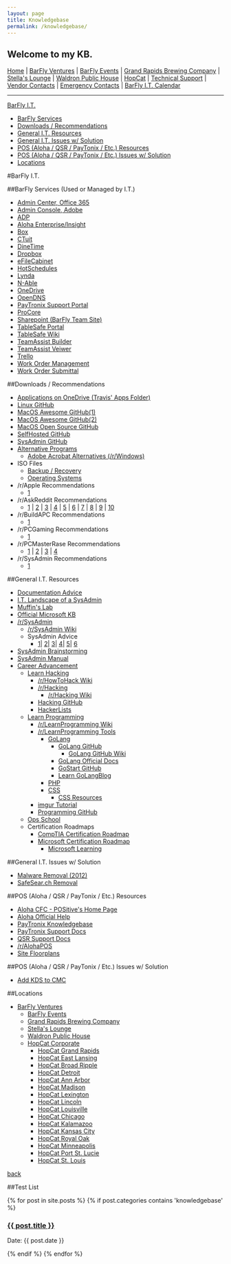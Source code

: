 ```yaml
---
layout: page
title: Knowledgebase
permalink: /knowledgebase/
---
```


## Welcome to my KB.

[Home](/BFV-I.T.-Knowledgebase) | [BarFly Ventures](/BFV-I.T.-Knowledgebase/BarFly-Ventures) | [BarFly Events](/BFV-I.T.-Knowledgebase/BarFly-Ventures/BarFly-Events) | [Grand Rapids Brewing Company](/BFV-I.T.-Knowledgebase/BarFly-Ventures/Grand-Rapids-Brewing-Company) | [Stella's Lounge](/BFV-I.T.-Knowledgebase/BarFly-Ventures/Stella's-Lounge) | [Waldron Public House](/BFV-I.T.-Knowledgebase/BarFly-Ventures/Waldron-Public-House) | [HopCat](/BFV-I.T.-Knowledgebase/BarFly-Ventures/HopCat) | [Technical Support](/BFV-I.T.-Knowledgebase/Technical-Support) | [Vendor Contacts](/BFV-I.T.-Knowledgebase/Vendor-Contacts) | [Emergency Contacts](/BFV-I.T.-Knowledgebase/Emergency-Contacts) | [BarFly I.T. Calendar](https://outlook.office365.com/owa/calendar/d117ce7766d04ecaad884532c975f255@barflyventures.com/181e86c06330488b92d53ea50bbb826416686822009065781362/calendar.html)

--------------------------------------------------------------------------------------------

<!-- TOC -->
[BarFly I.T.](#BarFly-I.T.)
 - [BarFly Services](#BarFly-Services-(Used-or-Managed-by-I.T.))
 - [Downloads / Recommendations](#Downloads-/-Recommendations)
 - [General I.T. Resources](#General-I.T.-Resources)
 - [General I.T. Issues w/ Solution](#General-I.T.-Issues-w/-Solution)
 - [POS (Aloha / QSR / PayTonix / Etc.) Resources](#POS-(Aloha-/-QSR-/-PayTonix-/-Etc.)-Resources)
 - [POS (Aloha / QSR / PayTonix / Etc.) Issues w/ Solution](#POS-(Aloha-/-QSR-/-PayTonix-/-Etc.)-Issues-w/-Solution)
 - [Locations](#Locations)
<!-- /TOC -->

#BarFly I.T.

##BarFly Services (Used or Managed by I.T.)
 - [Admin Center, Office 365](https://portal.office.com/adminportal)
 - [Admin Console, Adobe](https://adminconsole.adobe.com)
 - [ADP](https://workforcenow.adp.com)
 - [Aloha Enterprise/Insight](https://hopcat.alohaenterprise.com/login.do)
 - [Box](https://www.box.com)
 - [CTuit](https://radar.ctuit.com/CtuitNet/login.aspx)
 - [DineTime](https://portal.dinetime.com/)
 - [Dropbox](https://www.dropbox.com/)
 - [eFileCabinet](https://app.efilecabinet.com/#/login)
 - [HotSchedules](https://www.hotschedules.com/)
 - [Lynda](https://www.lynda.com)
 - [N-Able](https://ncod81.n-able.com/)
 - [OneDrive](https://hopcat-my.sharepoint.com)
 - [OpenDNS](https://dashboard2.opendns.com)
 - [PayTronix Support Portal](https://www.pxsweb.com/merchant/home.srv)
 - [ProCore](https://app.procore.com)
 - [Sharepoint (BarFly Team Site)](https://hopcat.sharepoint.com)
 - [TableSafe Portal](https://udxlab2.tablesafe.com/account/login)
 - [TableSafe Wiki](https://support.tablesafe.com)
 - [TeamAssist Builder](https://portal.teamassist.qsrautomations.com)
 - [TeamAssist Veiwer](https://viewer.teamassist.qsrautomations.com)
 - [Trello](https://trello.com/barflyit)
 - [Work Order Management](http://barfly.eworkorders.com/)
 - [Work Order Submittal](http://barfly.eworkorders.com/servicecatalogue.asp?s=1)


##Downloads / Recommendations
 - [Applications on OneDrive (Travis' Apps Folder)](https://hopcat-my.sharepoint.com/personal/travis_barflyventures_com/_layouts/15/guestaccess.aspx?folderid=16b1994e84267442b8226692f22236e38&authkey=AeVIyY6Q4PRQp9rNFC_EyhQ)
 - [Linux GitHub](https://github.com/LewisVo/Awesome-Linux-Software)
 - [MacOS Awesome GitHub(1)](https://github.com/iCHAIT/awesome-macOS)
 - [MacOS Awesome GitHub(2)](https://github.com/jaywcjlove/awesome-mac)
 - [MacOS Open Source GitHub](https://github.com/jeffreyjackson/mac-apps)
 - [SelfHosted GitHub](https://github.com/Kickball/awesome-selfhosted)
 - [SysAdmin GitHub](https://github.com/n1trux/awesome-sysadmin)
 - [Alternative Programs](https://alternativeto.net/)
   - [Adobe Acrobat Alternatives (/r/Windows)](https://www.reddit.com/r/windows/comments/5wux6f/alternatives_preferably_free_to_acrobat_pro_for/)
 - ISO Files
   - [Backup / Recovery](https://hopcat-my.sharepoint.com/personal/travis_barflyventures_com/_layouts/15/guestaccess.aspx?folderid=1adafa19ade264b25be12c59e955dcb9f&authkey=AZMIk-1KBSKCYT2QvCNbrbA)
   - [Operating Systems](https://hopcat-my.sharepoint.com/personal/travis_barflyventures_com/_layouts/15/guestaccess.aspx?folderid=1b8eaae20c6e948e69fe2f8e724f87ee7&authkey=AeRrHkBGDkLMw7NAAlTypHI)
 - /r/Apple Recommendations 
    - [1](https://www.reddit.com/r/apple/comments/45uyb7/i_compiled_a_list_of_the_best_mac_apps/)
 - /r/AskReddit Recommendations 
   - [1](https://www.reddit.com/r/AskReddit/comments/4g5sl1/what_application_do_you_always_install_on_your/) | [2](https://www.reddit.com/r/AskReddit/comments/5gfhg8/what_are_some_musthave_programs_that_everyone/) | [3](https://www.reddit.com/r/AskReddit/comments/612z5k/what_program_should_everyone_have_on_their/) | [4](https://www.reddit.com/r/AskReddit/comments/1l423z/what_is_a_free_pc_program_everyone_should_have/) | [5](https://www.reddit.com/r/AskReddit/comments/4j1rr4/what_are_the_must_have_programs_you_install_on/) | [6](https://www.reddit.com/r/AskReddit/comments/40kdp9/pc_enthusiasts_of_reddit_what_are_your_must_have/) | [7](https://www.reddit.com/r/AskReddit/comments/4j62aa/what_are_some_free_program_everyone_should_have/) | [8](https://www.reddit.com/r/AskReddit/comments/3pe34h/what_is_a_free_pc_program_everyone_should_have/) | [9](https://www.reddit.com/r/AskReddit/comments/4htlwt/what_is_a_must_have_computer_program/) | [10](https://www.reddit.com/r/AskReddit/comments/cotkd/reddit_what_are_the_essential_programs_to_have_on/)
 - /r/BuildAPC Recommendations
   - [1](https://www.reddit.com/r/buildapc/comments/1aiter/so_ive_built_my_pc_now_what_do_i_install/)
 - /r/PCGaming Recommendations
    - [1](https://www.reddit.com/r/pcgaming/comments/6wdclg/my_list_of_useful_pc_and_gaming_software/)
 - /r/PCMasterRase Recommendations
   - [1](https://www.reddit.com/r/pcmasterrace/comments/63k3rk/what_are_some_must_have_programs/) | [2](https://www.reddit.com/r/pcmasterrace/comments/6qk3gw/must_have_programs_that_everybody_should_have/) | [3](https://www.reddit.com/r/pcmasterrace/comments/5b7mgq/software_no_games_whats_your_musthave_programs_on/) | [4](https://www.reddit.com/r/pcmasterrace/comments/52p7rl/what_software_is_a_must_have_for_a_new_pc/)
 - /r/SysAdmin Recommendations
   - [1](https://www.reddit.com/r/sysadmin/comments/6uweqj/favorite_tools/)

##General I.T. Resources
 - [Documentation Advice](https://www.reddit.com/r/sysadmin/comments/7b4abi/documentation_tool/)
 - [I.T. Landscape of a SysAdmin](https://sysadmin.it-landscape.info/)
 - [Muffin's Lab](https://blog.monstermuffin.org/)
 - [Official Microsoft KB](https://support.microsoft.com/en-us/allproducts)
 - [/r/SysAdmin](https://www.reddit.com/r/SysAdmin)
   - [/r/SysAdmin Wiki](https://www.reddit.com/r/sysadmin/wiki/index)
   - SysAdmin Advice
     - [1](https://www.reddit.com/r/sysadmin/comments/w9vl8/advice_for_a_new_sysadmin/)| [2](https://www.reddit.com/r/sysadmin/comments/1514mu/sysadmin_how_did_you_become_sysadmin/)| [3](https://www.reddit.com/r/sysadmin/comments/ppq7j/is_getting_into_sysadmin_still_a_good_idea/)| [4](https://www.reddit.com/r/sysadmin/comments/tjuf5/how_to_become_a_sysadmin/)| [5](https://www.reddit.com/r/sysadmin/comments/12hogn/rsysadmins_i_envy_your_jobs_how_can_i_a_college/)| [6](https://www.reddit.com/r/sysadmin/comments/3cagfb/a_list_of_things_to_know_should_do_or_what/)
 - [SysAdmin Brainstorming](http://blackbird.si/)
 - [SysAdmin Manual](https://www.varonis.com/sysadmin-guide/)
- [Career Advancement](https://www.reddit.com/r/ITCareerQuestions/)
   - [Learn Hacking](https://www.reddit.com/r/HowToHack)
     - [/r/HowToHack Wiki](https://www.reddit.com/r/HowToHack/wiki/index)
     - [/r/Hacking](https://www.reddit.com/r/hacking)
       - [/r/Hacking Wiki](https://www.reddit.com/r/hacking/wiki)
     - [Hacking GitHub](https://github.com/vitalysim/Awesome-Hacking-Resources)
     - [HackerLists](https://hackerlists.com/)
   - [Learn Programming](https://www.reddit.com/r/learnprogramming)
     - [/r/LearnProgramming Wiki](http://www.reddit.com/r/learnprogramming/wiki) 
     - [/r/LearnProgramming Tools](http://www.reddit.com/r/learnprogramming/wiki/tools) 
       - [GoLang](https://www.reddit.com/r/golang/)
         - [GoLang GitHub](https://github.com/golang/go/)
           - [GoLang GitHub Wiki](https://github.com/golang/go/wiki)
         - [GoLang Official Docs](https://golang.org/doc/)
         - [GoStart GitHub](https://github.com/alco/gostart)
         - [Learn GoLangBlog](https://blog.learngoprogramming.com/)
       - [PHP](https://www.php.net)
       - [CSS](https://developer.mozilla.org/en-US/docs/Web/CSS)
         - [CSS Resources](https://medium.com/level-up-web/100-css-resources-for-web-designers-and-developers-c060bed7a362)
     - [imgur Tutorial](https://imgur.com/gallery/o2RxN)
     - [Programming GitHub](https://github.com/mr-mig/every-programmer-should-know)
   - [Ops School](http://www.opsschool.org/en/latest/index.html)
   - Certification Roadmaps
     - [CompTIA Certification Roadmap](https://hopcat-my.sharepoint.com/personal/travis_barflyventures_com/_layouts/15/guestaccess.aspx?docid=1d797acef7a384d6f84a3a751cde60d43&authkey=AeNDNZbNjLzL4No7nXkwxFE)
     - [Microsoft Certification Roadmap](https://hopcat-my.sharepoint.com/personal/travis_barflyventures_com/_layouts/15/guestaccess.aspx?docid=1ed969da2d17c4725a53df2f5c39255a9&authkey=Aap2R2sc0mPlijIoT_rCJD0)
       - [Microsoft Learning](https://www.microsoft.com/en-us/learning/default.aspx)

##General I.T. Issues w/ Solution
 - [Malware Removal (2012)](https://www.reddit.com/r/techsupport/comments/33evdi/suggested_reading_official_malware_removal_guide/)
 - [SafeSear.ch Removal](https://www.reddit.com/r/techsupport/comments/2t3z94/wwwsafesearch_is_stuck_as_my_default_search_on/)

##POS (Aloha / QSR / PayTonix / Etc.) Resources
 - [Aloha CFC - POSitive's Home Page](http://psgaloha.com/contact/)
 - [Aloha Official Help](http://www.configurationcenter.com/Help/)
 - [PayTronix Knowledgebase](https://support-paytronix.force.com)
 - [PayTronix Support Docs](https://hopcat-my.sharepoint.com/personal/travis_barflyventures_com/_layouts/15/guestaccess.aspx?folderid=1db85609caa5849208da8355dd85c3820&authkey=AcqMpzDvMeWh1b0rpnC_1VA)
 - [QSR Support Docs](https://hopcat-my.sharepoint.com/personal/travis_barflyventures_com/_layouts/15/guestaccess.aspx?folderid=10f01eb1250084429878929d1aa70ca12&authkey=ARZvo_s4TtaU-w5CIxT4BGY)
 - [/r/AlohaPOS](https://www.reddit.com/r/AlohaPOS)
 - [Site Floorplans](https://hopcat-my.sharepoint.com/personal/acoykendall_barflyventures_com/_layouts/15/onedrive.aspx?id=%2Fpersonal%2Facoykendall_barflyventures_com%2FDocuments%2FWork%2FSite%20Info)

##POS (Aloha / QSR / PayTonix / Etc.) Issues w/ Solution
 - [Add KDS to CMC](https://www.reddit.com/r/alohapos/comments/6hz8lr/how_do_i_add_a_new_kds_to_show_in_cmc/)

##Locations
 - [BarFly Ventures](/BFV-I.T.-Knowledgebase/BarFly-Ventures)
    - [BarFly Events](/BFV-I.T.-Knowledgebase/BarFly-Ventures/BarFly-Events)
    - [Grand Rapids Brewing Company](/BFV-I.T.-Knowledgebase/BarFly-Ventures/Grand-Rapids-Brewing-Company)
    - [Stella's Lounge](/BFV-I.T.-Knowledgebase/BarFly-Ventures/Stella's-Lounge)
    - [Waldron Public House](/BFV-I.T.-Knowledgebase/BarFly-Ventures/Waldron-Public-House)
    - [HopCat Corporate](/BFV-I.T.-Knowledgebase/BarFly-Ventures/HopCat)
      - [HopCat Grand Rapids](/BFV-I.T.-Knowledgebase/BarFly-Ventures/HopCat/Grand-Rapids,-Michigan)
      - [HopCat East Lansing](/BFV-I.T.-Knowledgebase/BarFly-Ventures/HopCat/East-Lansing,-Michigan)
      - [HopCat Broad Ripple](/BFV-I.T.-Knowledgebase/BarFly-Ventures/HopCat/Broad-Ripple,-Indiana)
      - [HopCat Detroit](/BFV-I.T.-Knowledgebase/BarFly-Ventures/HopCat/Detroit,-Michigan)
      - [HopCat Ann Arbor](/BFV-I.T.-Knowledgebase/BarFly-Ventures/HopCat/Ann-Arbor,-Michigan)
      - [HopCat Madison](/BFV-I.T.-Knowledgebase/BarFly-Ventures/HopCat/Madison,-Wisconsin)
      - [HopCat Lexington](/BFV-I.T.-Knowledgebase/BarFly-Ventures/HopCat/Lexington,-Kentucky)
      - [HopCat Lincoln](/BFV-I.T.-Knowledgebase/BarFly-Ventures/HopCat/Lincoln,-Nebraska)
      - [HopCat Louisville](/BFV-I.T.-Knowledgebase/BarFly-Ventures/HopCat/Louisville,-Kentucky)
      - [HopCat Chicago](/BFV-I.T.-Knowledgebase/BarFly-Ventures/HopCat/Chicago,-Illinois)
      - [HopCat Kalamazoo](/BFV-I.T.-Knowledgebase/BarFly-Ventures/HopCat/Kalamazoo,-Michigan)
      - [HopCat Kansas City](/BFV-I.T.-Knowledgebase/BarFly-Ventures/HopCat/Kansas-City,-Missouri)
      - [HopCat Royal Oak](/BFV-I.T.-Knowledgebase/BarFly-Ventures/HopCat/Royal-Oak,-Michigan)
      - [HopCat Minneapolis](/BFV-I.T.-Knowledgebase/BarFly-Ventures/HopCat/Minneapolis,-Minnesota)
      - [HopCat Port St. Lucie](/BFV-I.T.-Knowledgebase/BarFly-Ventures/HopCat/Port-St.-Lucie,-Florida)
      - [HopCat St. Louis](/BFV-I.T.-Knowledgebase/BarFly-Ventures/HopCat/St.-Louis,-Missouri)

      

[back](./)

##Test List

<div>
{% for post in site.posts %}
  {% if post.categories contains 'knowledgebase' %}
    <div class="post">
        <h3 class="title"><a href="{{ post.url }}">{{ post.title }}</a></h3>
        <p class="meta">Date: {{ post.date }}</p>
    </div>
  {% endif %}
{% endfor %}
</div>
